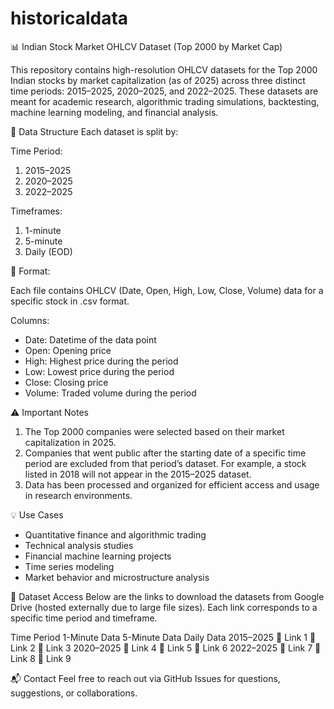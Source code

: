 # historicaldata
📊 Indian Stock Market OHLCV Dataset (Top 2000 by Market Cap)

This repository contains high-resolution OHLCV datasets for the Top 2000 Indian stocks by market capitalization (as of 2025) across three distinct time periods: 2015–2025, 2020–2025, and 2022–2025. These datasets are meant for academic research, algorithmic trading simulations, backtesting, machine learning modeling, and financial analysis.

📁 Data Structure
Each dataset is split by:

Time Period:

1) 2015–2025
2) 2020–2025
3) 2022–2025

Timeframes:

1) 1-minute
2) 5-minute
3) Daily (EOD)

🔹 Format:

Each file contains OHLCV (Date, Open, High, Low, Close, Volume) data for a specific stock in .csv format.

Columns:
- Date: Datetime of the data point
- Open: Opening price
- High: Highest price during the period
- Low: Lowest price during the period
- Close: Closing price
- Volume: Traded volume during the period

⚠️ Important Notes
1) The Top 2000 companies were selected based on their market capitalization in 2025.
2) Companies that went public after the starting date of a specific time period are excluded from that period’s dataset.
     For example, a stock listed in 2018 will not appear in the 2015–2025 dataset.
3) Data has been processed and organized for efficient access and usage in research environments.

💡 Use Cases
-  Quantitative finance and algorithmic trading
-  Technical analysis studies
-  Financial machine learning projects
-  Time series modeling
-  Market behavior and microstructure analysis

📂 Dataset Access
Below are the links to download the datasets from Google Drive (hosted externally due to large file sizes). Each link corresponds to a specific time period and timeframe.

Time Period    1-Minute Data    5-Minute Data    Daily Data
2015–2025	    🔗 Link 1	      🔗 Link 2	    🔗 Link 3
2020–2025	    🔗 Link 4	      🔗 Link 5	    🔗 Link 6
2022–2025	    🔗 Link 7	      🔗 Link 8	    🔗 Link 9

📬 Contact
Feel free to reach out via GitHub Issues for questions, suggestions, or collaborations.
